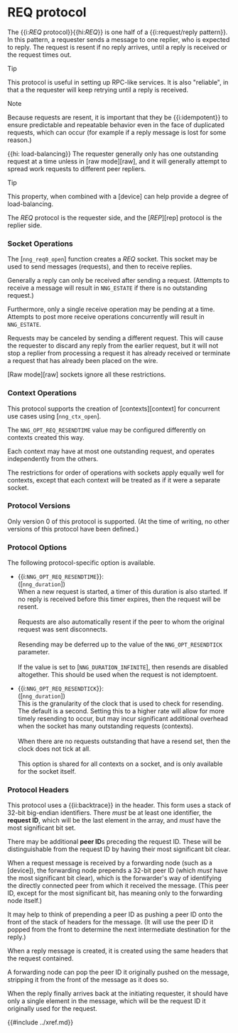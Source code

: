 # REQ protocol

The {{i:*REQ* protocol}}{{hi:*REQ*}} is one half of a {{i:request/reply pattern}}.
In this pattern, a requester sends a message to one replier, who
is expected to reply.
The request is resent if no reply arrives,
until a reply is received or the request times out.

> [!TIP]
> This protocol is useful in setting up RPC-like services.
> It is also "reliable", in that a the requester will keep retrying until
> a reply is received.

> [!NOTE]
> Because requests are resent, it is important that they be {{i:idempotent}}
> to ensure predictable and repeatable behavior even in the face of duplicated
> requests, which can occur (for example if a reply message is lost for
> some reason.)

{{hi: load-balancing}}
The requester generally only has one outstanding request at a time unless
in [raw mode][raw],
and it will generally attempt to spread work requests to different peer repliers.

> [!TIP]
> This property, when combined with a [device] can help provide a degree of load-balancing.

The _REQ_ protocol is the requester side, and the [_REP_][rep] protocol
is the replier side.

### Socket Operations

The [`nng_req0_open`] function creates a _REQ_ socket.
This socket may be used to send messages (requests), and then to receive replies.

Generally a reply can only be received after sending a request.
(Attempts to receive a message will result in `NNG_ESTATE` if there is no
outstanding request.)

Furthermore, only a single receive operation may be pending at a time.
Attempts to post more receive operations concurrently will result in
`NNG_ESTATE`.

Requests may be canceled by sending a different request.
This will cause the requester to discard any reply from the earlier request,
but it will not stop a replier
from processing a request it has already received or terminate a request
that has already been placed on the wire.

[Raw mode][raw] sockets ignore all these restrictions.

### Context Operations

This protocol supports the creation of [contexts][context] for concurrent
use cases using [`nng_ctx_open`].

The `NNG_OPT_REQ_RESENDTIME` value may be configured differently
on contexts created this way.

Each context may have at most one outstanding request, and operates
independently from the others.

The restrictions for order of operations with sockets apply equally
well for contexts, except that each context will be treated as if it were
a separate socket.

### Protocol Versions

Only version 0 of this protocol is supported.
(At the time of writing, no other versions of this protocol have been defined.)

### Protocol Options

The following protocol-specific option is available.

- {{i:`NNG_OPT_REQ_RESENDTIME`}}: \
  ([`nng_duration`]) \
  When a new request is started, a timer of this duration is also started.
  If no reply is received before this timer expires, then the request will
  be resent. \
  \
  Requests are also automatically resent if the peer to whom
  the original request was sent disconnects. \
  \
  Resending may be deferred up to the value of the `NNG_OPT_RESENDTICK` parameter. \
  \
  If the value is set to [`NNG_DURATION_INFINITE`], then resends are disabled
  altogether. This should be used when the request is not idemptoent.

- {{i:`NNG_OPT_REQ_RESENDTICK`}}: \
  ([`nng_duration`]) \
  This is the granularity of the clock that is used to check for resending.
  The default is a second. Setting this to a higher rate will allow for
  more timely resending to occur, but may incur significant additional
  overhead when the socket has many outstanding requests (contexts). \
  \
  When there are no requests outstanding that have a resend set, then
  the clock does not tick at all. \
  \
  This option is shared for all contexts on a socket, and is only available for the socket itself.

### Protocol Headers

This protocol uses a {{ii:backtrace}} in the header.
This form uses a stack of 32-bit big-endian identifiers.
There _must_ be at least one identifier, the **request ID**, which will be the
last element in the array, and _must_ have the most significant bit set.

There may be additional **peer ID**s preceding the request ID.
These will be distinguishable from the request ID by having their most
significant bit clear.

When a request message is received by a forwarding node (such as a [device]),
the forwarding node prepends a
32-bit peer ID (which _must_ have the most significant bit clear),
which is the forwarder's way of identifying the directly connected
peer from which it received the message.
(This peer ID, except for the
most significant bit, has meaning only to the forwarding node itself.)

It may help to think of prepending a peer ID as pushing a peer ID onto the
front of the stack of headers for the message.
(It will use the peer ID
it popped from the front to determine the next intermediate destination
for the reply.)

When a reply message is created, it is created using the same headers
that the request contained.

A forwarding node can pop the peer ID it originally pushed on the
message, stripping it from the front of the message as it does so.

When the reply finally arrives back at the initiating requester, it
should have only a single element in the message, which will be the
request ID it originally used for the request.

{{#include ../xref.md}}
